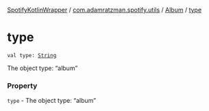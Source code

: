 [SpotifyKotlinWrapper](../../index.md) / [com.adamratzman.spotify.utils](../index.md) / [Album](index.md) / [type](./type.md)

# type

`val type: `[`String`](https://kotlinlang.org/api/latest/jvm/stdlib/kotlin/-string/index.html)

The object type: “album”

### Property

`type` - The object type: “album”